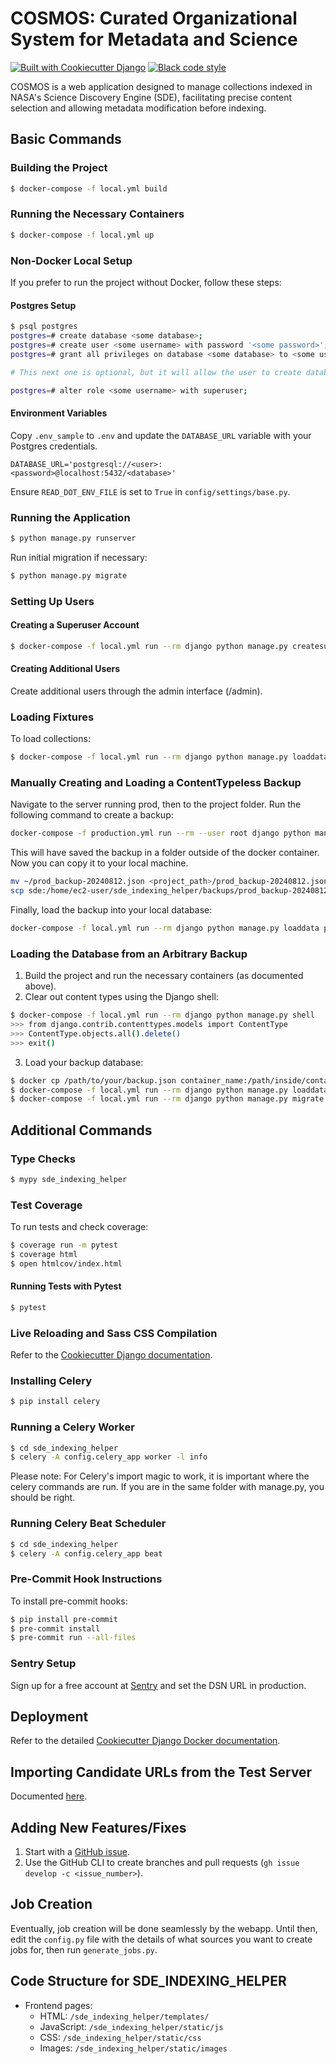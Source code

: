 # COSMOS: Curated Organizational System for Metadata and Science

[![Built with Cookiecutter Django](https://img.shields.io/badge/built%20with-Cookiecutter%20Django-ff69b4.svg?logo=cookiecutter)](https://github.com/cookiecutter/cookiecutter-django/)
[![Black code style](https://img.shields.io/badge/code%20style-black-000000.svg)](https://github.com/ambv/black)

COSMOS is a web application designed to manage collections indexed in NASA's Science Discovery Engine (SDE), facilitating precise content selection and allowing metadata modification before indexing.

## Basic Commands

### Building the Project

```bash
$ docker-compose -f local.yml build
```

### Running the Necessary Containers

```bash
$ docker-compose -f local.yml up
```

### Non-Docker Local Setup

If you prefer to run the project without Docker, follow these steps:

#### Postgres Setup

```bash
$ psql postgres
postgres=# create database <some database>;
postgres=# create user <some username> with password '<some password>';
postgres=# grant all privileges on database <some database> to <some username>;

# This next one is optional, but it will allow the user to create databases for testing

postgres=# alter role <some username> with superuser;
```

#### Environment Variables

Copy `.env_sample` to `.env` and update the `DATABASE_URL` variable with your Postgres credentials.

```plaintext
DATABASE_URL='postgresql://<user>:<password>@localhost:5432/<database>'
```

Ensure `READ_DOT_ENV_FILE` is set to `True` in `config/settings/base.py`.

### Running the Application

```bash
$ python manage.py runserver
```

Run initial migration if necessary:

```bash
$ python manage.py migrate
```

### Setting Up Users

#### Creating a Superuser Account

```bash
$ docker-compose -f local.yml run --rm django python manage.py createsuperuser
```

#### Creating Additional Users

Create additional users through the admin interface (/admin).

### Loading Fixtures

To load collections:

```bash
$ docker-compose -f local.yml run --rm django python manage.py loaddata sde_collections/fixtures/collections.json
```

### Manually Creating and Loading a ContentTypeless Backup
Navigate to the server running prod, then to the project folder. Run the following command to create a backup:

```bash
docker-compose -f production.yml run --rm --user root django python manage.py dumpdata --natural-foreign --natural-primary --exclude=contenttypes --exclude=auth.Permission --indent 2 --output /app/backups/prod_backup-20240812.json
```
This will have saved the backup in a folder outside of the docker container. Now you can copy it to your local machine.

```bash
mv ~/prod_backup-20240812.json <project_path>/prod_backup-20240812.json
scp sde:/home/ec2-user/sde_indexing_helper/backups/prod_backup-20240812.json prod_backup-20240812.json
```

Finally, load the backup into your local database:

```bash
docker-compose -f local.yml run --rm django python manage.py loaddata prod_backup-20240812.json
```

### Loading the Database from an Arbitrary Backup

1. Build the project and run the necessary containers (as documented above).
2. Clear out content types using the Django shell:

```bash
$ docker-compose -f local.yml run --rm django python manage.py shell
>>> from django.contrib.contenttypes.models import ContentType
>>> ContentType.objects.all().delete()
>>> exit()
```

3. Load your backup database:

```bash
$ docker cp /path/to/your/backup.json container_name:/path/inside/container/backup.json
$ docker-compose -f local.yml run --rm django python manage.py loaddata /path/inside/the/container/backup.json
$ docker-compose -f local.yml run --rm django python manage.py migrate
```

## Additional Commands

### Type Checks

```bash
$ mypy sde_indexing_helper
```

### Test Coverage

To run tests and check coverage:

```bash
$ coverage run -m pytest
$ coverage html
$ open htmlcov/index.html
```

#### Running Tests with Pytest

```bash
$ pytest
```

### Live Reloading and Sass CSS Compilation

Refer to the [Cookiecutter Django documentation](https://cookiecutter-django.readthedocs.io/en/latest/developing-locally.html#sass-compilation-live-reloading).

### Installing Celery

```bash
$ pip install celery
```

### Running a Celery Worker

```bash
$ cd sde_indexing_helper
$ celery -A config.celery_app worker -l info
```

Please note: For Celery's import magic to work, it is important where the celery commands are run. If you are in the same folder with manage.py, you should be right.

### Running Celery Beat Scheduler

```bash
$ cd sde_indexing_helper
$ celery -A config.celery_app beat
```

### Pre-Commit Hook Instructions

To install pre-commit hooks:

```bash
$ pip install pre-commit
$ pre-commit install
$ pre-commit run --all-files
```

### Sentry Setup

Sign up for a free account at [Sentry](https://sentry.io/signup/?code=cookiecutter) and set the DSN URL in production.

## Deployment

Refer to the detailed [Cookiecutter Django Docker documentation](http://cookiecutter-django.readthedocs.io/en/latest/deployment-with-docker.html).

## Importing Candidate URLs from the Test Server

Documented [here](https://github.com/NASA-IMPACT/sde-indexing-helper/wiki/How-to-bring-in-Candidate-URLs-from-the-test-server).

## Adding New Features/Fixes

1. Start with a [GitHub issue](https://github.com/NASA-IMPACT/sde-indexing-helper/issues).
2. Use the GitHub CLI to create branches and pull requests (`gh issue develop -c <issue_number>`).

## Job Creation

Eventually, job creation will be done seamlessly by the webapp. Until then, edit the `config.py` file with the details of what sources you want to create jobs for, then run `generate_jobs.py`.

## Code Structure for SDE_INDEXING_HELPER

- Frontend pages:
  - HTML: `/sde_indexing_helper/templates/`
  - JavaScript: `/sde_indexing_helper/static/js`
  - CSS: `/sde_indexing_helper/static/css`
  - Images: `/sde_indexing_helper/static/images`
